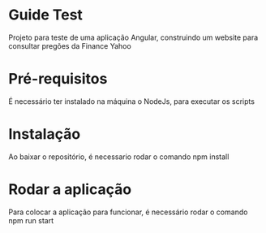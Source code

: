 # Guide Test

Projeto para teste de uma aplicação Angular, construindo um website para consultar pregões da Finance Yahoo

# Pré-requisitos
 
 É necessário ter instalado na máquina o NodeJs, para executar os scripts
 
 # Instalação
 
 Ao baixar o repositório, é necessario rodar o comando npm install
 
 # Rodar a aplicação
 Para colocar a aplicação para funcionar, é necessário rodar o comando npm run start
